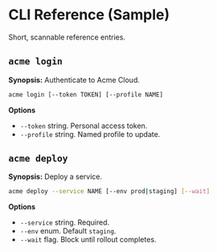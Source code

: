 # CLI Reference (Sample)

Short, scannable reference entries.

## `acme login`
**Synopsis:** Authenticate to Acme Cloud.

```bash
acme login [--token TOKEN] [--profile NAME]
```

**Options**
- `--token` string. Personal access token.
- `--profile` string. Named profile to update.

## `acme deploy`
**Synopsis:** Deploy a service.

```bash
acme deploy --service NAME [--env prod|staging] [--wait]
```

**Options**
- `--service` string. Required.
- `--env` enum. Default `staging`.
- `--wait` flag. Block until rollout completes.